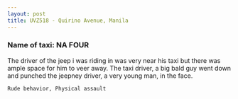 ```yaml
---
layout: post
title: UVZ518 - Quirino Avenue, Manila
---
```


### Name of taxi: NA FOUR

The driver of the jeep i was riding in was very near his taxi but there was ample space for him to veer away. The taxi driver, a big bald guy went down and punched the jeepney driver, a very young man, in the face.

```Rude behavior, Physical assault```
